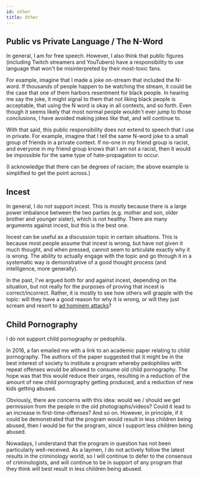```yaml
---
id: other
title: Other
---
```


## Public vs Private Language / The N-Word

In general, I am for free speech. However, I also think that public figures (including Twitch streamers and YouTubers) have a responsibility to use language that won't be misinterpreted by their most-toxic fans.

For example, imagine that I made a joke on-stream that included the N-word. If thousands of people happen to be watching the stream, it could be the case that one of them harbors resentment for black people. In hearing me say the joke, it might signal to them that not liking black people is acceptable, that using the N word is okay in all contexts, and so forth. Even though it seems likely that most normal people wouldn't ever jump to those conclusions, I have avoided making jokes like that, and will continue to.

With that said, this public responsibility does not extend to speech that I use in private. For example, imagine that I tell the same N-word joke to a small group of friends in a private context. If no-one in my friend group is racist, and everyone in my friend group knows that I am not a racist, then it would be impossible for the same type of hate-propagation to occur.

(I acknowledge that there can be degrees of racism; the above example is simplified to get the point across.)

## Incest

In general, I do not support incest. This is mostly because there is a large power imbalance between the two parties (e.g. mother and son, older brother and younger sister), which is not healthy. There are many arguments against incest, but this is the best one.

Incest can be useful as a discussion topic in certain situations. This is because most people assume that incest is wrong, but have not given it much thought, and when pressed, cannot seem to articulate exactly why it is wrong. The ability to actually engage with the topic and go through it in a systematic way is demonstrative of a good thought process (and intelligence, more generally).

In the past, I've argued both for and against incest, depending on the situation, but not really for the purposes of proving that incest is correct/incorrect. Rather, it is mostly to see how others will grapple with the topic: will they have a good reason for why it is wrong, or will they just scream and resort to [ad hominem attacks](https://en.wikipedia.org/wiki/Ad_hominem)?

## Child Pornography

I do not support child pornography or pedophila.

In 2016, a fan emailed me with a link to an academic paper relating to child pornography. The authors of the paper suggested that it might be in the best interest of society to institute a program whereby pedophilies with repeat offenses would be allowed to consume old child pornography. The hope was that this would reduce their urges, resulting in a reduction of the amount of new child pornography getting produced, and a reduction of new kids getting abused.

Obviously, there are concerns with this idea: would we / should we get permission from the people in the old photographs/videos? Could it lead to an increase in first-time-offenses? And so on. However, in principle, if it could be demonstrated that the program would result in less children being abused, then I would be for the program, since I support less children being abused.

Nowadays, I understand that the program in question has not been particularly well-received. As a laymen, I do not actively follow the latest results in the criminology world, so I will continue to defer to the consensus of criminologists, and will continue to be in support of any program that they think will best result in less children being abused.
